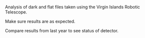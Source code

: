 Analysis of dark and flat files taken using the Virgin Islands Robotic Telescope.

Make sure results are as expected.

Compare results from last year to see status of detector.
